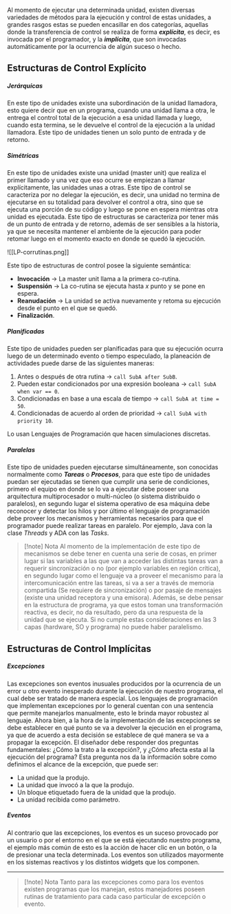 Al momento de ejecutar una determinada unidad, existen diversas variedades de métodos para la ejecución y control de estas unidades, a grandes rasgos estas se pueden encasillar en dos categorías, aquellas donde la transferencia de control se realiza de forma ***explícita***, es decir, es invocada por el programador, y la ***implícita***, que son invocadas automáticamente por la ocurrencia de algún suceso o hecho.

## Estructuras de Control Explícito

##### Jerárquicas

En este tipo de unidades existe una subordinación de la unidad llamadora, esto quiere decir que en un programa, cuando una unidad llama a otra, le entrega el control total de la ejecución a esa unidad llamada y luego, cuando esta termina, se le devuelve el control de la ejecución a la unidad llamadora. Este tipo de unidades tienen un solo punto de entrada y de retorno.

##### Simétricas

En este tipo de unidades existe una unidad (master unit) que realiza el primer llamado y una vez que eso ocurre se empiezan a llamar explícitamente, las unidades unas a otras. Este tipo de control se caracteriza por no delegar la ejecución, es decir, una unidad no termina de ejecutarse en su totalidad para devolver el control a otra, sino que se ejecuta una porción de su código y luego se pone en espera mientras otra unidad es ejecutada. Este tipo de estructuras se caracteriza por tener más de un punto de entrada y de retorno, además de ser sensibles a la historia, ya que se necesita mantener el ambiente de la ejecución para poder retomar luego en el momento exacto en donde se quedó la ejecución.

![[LP-corrutinas.png]]

Este tipo de estructuras de control posee la siguiente semántica:
- **Invocación** -> La master unit llama a la primera co-rutina.
- **Suspensión** -> La co-rutina se ejecuta hasta *x* punto y se pone en espera.
- **Reanudación** -> La unidad se activa nuevamente y retoma su ejecución desde el punto en el que se quedó.
- **Finalización**.
##### Planificadas

Este tipo de unidades pueden ser planificadas para que su ejecución ocurra luego de un determinado evento o tiempo especulado, la planeación de actividades puede darse de las siguientes maneras:

1. Antes o después de otra rutina -> ```call SubA after SubB```.
2. Pueden estar condicionados por una expresión booleana -> ```call SubA when var == 0```.
3. Condicionadas en base a una escala de tiempo -> ```call SubA at time = 50```.
4. Condicionadas de acuerdo al orden de prioridad -> ```call SubA with priority 10```.

Lo usan Lenguajes de Programación que hacen simulaciones discretas.
##### Paralelas

Este tipo de unidades pueden ejecutarse simultáneamente, son conocidas normalmente como ***Tareas*** o ***Procesos***, para que este tipo de unidades puedan ser ejecutadas se tienen que cumplir una serie de condiciones, primero el equipo en donde se lo va a ejecutar debe poseer una arquitectura multiprocesador o multi-núcleo (o sistema distribuido o paralelos), en segundo lugar el sistema operativo de esa máquina debe reconocer y detectar los hilos y por último el lenguaje de programación debe proveer los mecanismos y herramientas necesarios para que el programador puede realizar tareas en paralelo. Por ejemplo, Java con la clase *Threads* y ADA con las *Tasks*.

>[!note] Nota
>Al momento de la implementación de este tipo de mecanismos se debe tener en cuenta una serie de cosas, en primer lugar si las variables a las que van a acceder las distintas tareas van a requerir sincronización o no (por ejemplo variables en región crítica), en segundo lugar como el lenguaje va a proveer el mecanismo para la intercomunicación entre las tareas, si va a ser a través de memoria compartida (Se requiere de sincronización) o por pasaje de mensajes (existe una unidad receptora y una emisora). Además, se debe pensar en la estructura de programa, ya que estos toman una transformación reactiva, es decir, no da resultado, pero da una respuesta de la unidad que se ejecuta.
>Si no cumple estas consideraciones en las 3 capas (hardware, SO y programa) no puede haber paralelismo.

## Estructuras de Control Implícitas

##### Excepciones

Las excepciones son eventos inusuales producidos por la ocurrencia de un error u otro evento inesperado durante la ejecución de nuestro programa, el cual debe ser tratado de manera especial. Los lenguajes de programación que implementan excepciones por lo general cuentan con una sentencia que permite manejarlos manualmente, esto le brinda mayor robustez al lenguaje.
Ahora bien, a la hora de la implementación de las excepciones se debe establecer en qué punto se va a devolver la ejecución en el programa, ya que de acuerdo a esta decisión se establece de qué manera se va a propagar la excepción. El diseñador debe responder dos preguntas fundamentales: ¿Cómo la trato a la excepción?, y ¿Cómo afecta esta al la ejecución del programa? Esta pregunta nos da la información sobre como definimos el alcance de la excepción, que puede ser:
- La unidad que la produjo.
- La unidad que invocó a la que la produjo.
- Un bloque etiquetado fuera de la unidad que la produjo. 
- La unidad recibida como parámetro.
##### Eventos

Al contrario que las excepciones, los eventos es un suceso provocado por un usuario o por el entorno en el que se está ejecutando nuestro programa, el ejemplo más común de esto es la acción de hacer clic en un botón, o la de presionar una tecla determinada. Los eventos son utilizados mayormente en los sistemas reactivos y los distintos widgets que los componen.

---

>[!note] Nota
>Tanto para las excepciones como para los eventos existen programas que los manejan, estos manejadores poseen rutinas de tratamiento para cada caso particular de excepción o evento.
